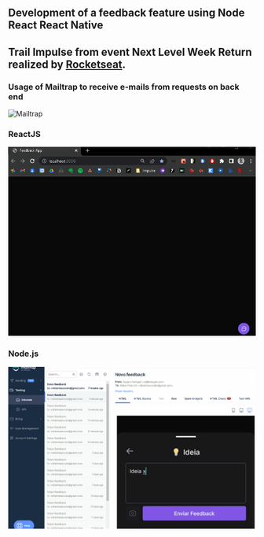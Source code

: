 ## Development of a feedback feature using Node React React Native 
## Trail Impulse from event Next Level Week Return realized by [Rocketseat](https://www.rocketseat.com.br).


### Usage of Mailtrap to receive e-mails from requests on back end
![Mailtrap](https://github.com/RafaelPablo/nlw-return/blob/main/_walls/mobile.gif)

### ReactJS
![ReactJS](https://github.com/RafaelPablo/nlw-return/blob/main/_walls/front.gif)

### Node.js
![Mailtrap](https://github.com/RafaelPablo/nlw-return/blob/main/_walls/mailtrap.gif)
